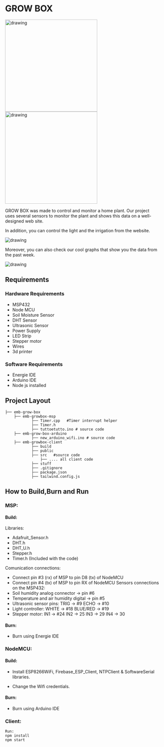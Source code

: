 # GROW BOX  

<p float="left">
<img src="https://github.com/emb-growbox/.github/blob/main/profile/groboximage.jpeg" alt="drawing" width="300" height="300"/>
<img src="https://github.com/emb-growbox/.github/blob/main/profile/groboxside.jpeg" alt="drawing" width="300" height="300"/>
</p>



GROW BOX was made to control and monitor a home plant.
Our project uses several sensors to monitor the plant and shows this data on a well-designed web site.

In addition, you can control the light and the irrigation from the website. 

<img src="https://github.com/emb-growbox/.github/blob/main/profile/UI1.JPG" alt="drawing"/>

Moreover, you can also check our cool graphs that show you the data from the past week.

<img src="https://github.com/emb-growbox/.github/blob/main/profile/UI2.JPG" alt="drawing"/>


## Requirements

### Hardware Requirements

- MSP432 
- Node MCU
- Soil Moisture Sensor
- DHT Sensor
- Ultrasonic Sensor
- Power Supply
- LED Strip
- Stepper motor
- Wires
- 3d printer


### Software Requirements

- Energie IDE
- Arduino IDE
- Node js installed


## Project Layout
```
├── emb-grow-box
    ├── emb-growbox-msp 
            ├── Timer.cpp   #Timer interrupt helper
            ├── Timer.h  
            ├── tuttoetutto.ino # source code
    ├── emb-grow-box-arduino 
            ├── new_arduino_wifi.ino # source code 
    ├── emb-growbox-client 
            ├── build   
            ├── public   
            ├── src   #source code
                ├── .... all client code 
            ├── stuff 
            ├── .gitignore
            ├── package.json
            ├── tailwind.config.js
```

## How to Build,Burn and Run

### MSP:
#### Build:
Libraries:
- Adafruit_Sensor.h
- DHT.h
- DHT_U.h
- Stepper.h
- Timer.h (Included with the code)

Comunication connections:
- Connect pin #3 (rx) of MSP to pin D8 (tx) of NodeMCU 
- Connect pin #4 (tx) of MSP to pin RX of NodeMCU
Sensors connections on the MSP432:
- Soil humidity analog connector -> pin #6
- Temperature and air humidity digital -> pin #5
- Ultrasonic sensor pins: TRIG -> #9 ECHO -> #10
- Light controller: WHITE -> #18 BLUE/RED -> #19
- Stepper motor: IN1 -> #24 IN2 -> 25 IN3 -> 29 IN4 -> 30

#### Burn:
-
    Burn using Energie IDE  


### NodeMCU:
#### Build:
-
    Install ESP8266WiFi, Firebase_ESP_Client, NTPClient & SoftwareSerial libraries.

-  Change the Wifi credentials.
    

#### Burn:

- Burn using Arduino IDE  
 

### Client:
    Run: 
    npm install
    npm start


